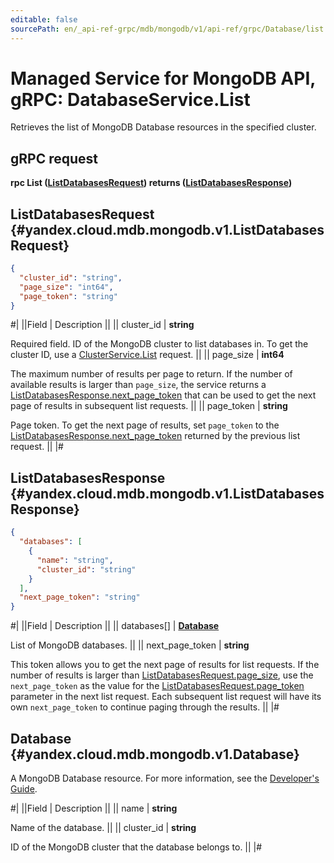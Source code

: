 ```yaml
---
editable: false
sourcePath: en/_api-ref-grpc/mdb/mongodb/v1/api-ref/grpc/Database/list.md
---
```


# Managed Service for MongoDB API, gRPC: DatabaseService.List

Retrieves the list of MongoDB Database resources in the specified cluster.

## gRPC request

**rpc List ([ListDatabasesRequest](#yandex.cloud.mdb.mongodb.v1.ListDatabasesRequest)) returns ([ListDatabasesResponse](#yandex.cloud.mdb.mongodb.v1.ListDatabasesResponse))**

## ListDatabasesRequest {#yandex.cloud.mdb.mongodb.v1.ListDatabasesRequest}

```json
{
  "cluster_id": "string",
  "page_size": "int64",
  "page_token": "string"
}
```

#|
||Field | Description ||
|| cluster_id | **string**

Required field. ID of the MongoDB cluster to list databases in.
To get the cluster ID, use a [ClusterService.List](/docs/managed-mongodb/api-ref/grpc/Cluster/list#List) request. ||
|| page_size | **int64**

The maximum number of results per page to return. If the number of available
results is larger than `page_size`, the service returns a [ListDatabasesResponse.next_page_token](#yandex.cloud.mdb.mongodb.v1.ListDatabasesResponse)
that can be used to get the next page of results in subsequent list requests. ||
|| page_token | **string**

Page token. To get the next page of results, set `page_token` to the
[ListDatabasesResponse.next_page_token](#yandex.cloud.mdb.mongodb.v1.ListDatabasesResponse) returned by the previous list request. ||
|#

## ListDatabasesResponse {#yandex.cloud.mdb.mongodb.v1.ListDatabasesResponse}

```json
{
  "databases": [
    {
      "name": "string",
      "cluster_id": "string"
    }
  ],
  "next_page_token": "string"
}
```

#|
||Field | Description ||
|| databases[] | **[Database](#yandex.cloud.mdb.mongodb.v1.Database)**

List of MongoDB databases. ||
|| next_page_token | **string**

This token allows you to get the next page of results for list requests. If the number of results
is larger than [ListDatabasesRequest.page_size](#yandex.cloud.mdb.mongodb.v1.ListDatabasesRequest), use the `next_page_token` as the value
for the [ListDatabasesRequest.page_token](#yandex.cloud.mdb.mongodb.v1.ListDatabasesRequest) parameter in the next list request. Each subsequent
list request will have its own `next_page_token` to continue paging through the results. ||
|#

## Database {#yandex.cloud.mdb.mongodb.v1.Database}

A MongoDB Database resource. For more information, see the
[Developer's Guide](/docs/managed-mongodb/concepts).

#|
||Field | Description ||
|| name | **string**

Name of the database. ||
|| cluster_id | **string**

ID of the MongoDB cluster that the database belongs to. ||
|#